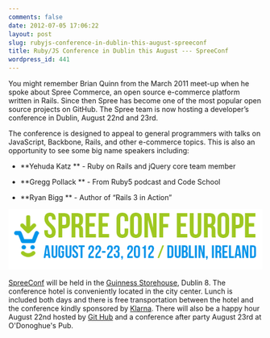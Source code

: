 ```yaml
---
comments: false
date: 2012-07-05 17:06:22
layout: post
slug: rubyjs-conference-in-dublin-this-august-spreeconf
title: Ruby/JS Conference in Dublin this August --- SpreeConf
wordpress_id: 441
---
```


You might remember Brian Quinn from the March 2011 meet-up when he spoke about Spree Commerce, an open source e-commerce platform written in Rails. Since then Spree has become one of the most popular open source projects on GitHub. The Spree team is now hosting a developer’s conference in Dublin, August 22nd and 23rd.

The conference is designed to appeal to general programmers with talks on JavaScript, Backbone, Rails, and other e-commerce topics. This is also an opportunity to see some big name speakers including:



	
  * **Yehuda Katz ** - Ruby on Rails and jQuery core team member

	
  * **Gregg Pollack ** - From Ruby5 podcast and Code School

	
  * **Ryan Bigg ** - Author of “Rails 3 in Action”


[![spreeconf-europe-2012](images/spreeconf-europe-2012.png)](http://spreeconf.com/)

[SpreeConf](http://spreeconf.com/) will be held in the [Guinness Storehouse](http://www.guinness-storehouse.com/), Dublin 8. The conference hotel is conveniently located in the city center. Lunch is included both days and there is free transportation between the hotel and the conference kindly sponsored by [Klarna](http://klarna.com/). There will also be a happy hour August 22nd hosted by [Git Hub](http://www.github.com/) and a conference after party August 23rd at O'Donoghue's Pub.
